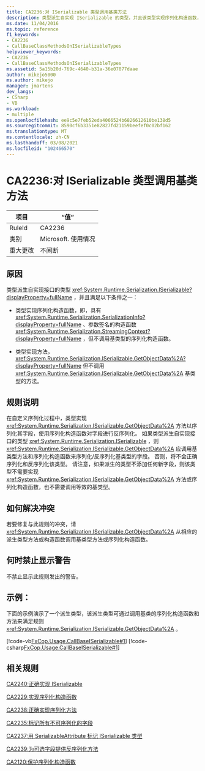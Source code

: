 ```yaml
---
title: CA2236:对 ISerializable 类型调用基类方法
description: 类型派生自实现 ISerializable 的类型，并且该类型实现序列化构造函数，但不调用基类型的序列化构造函数;或类型实现 GetObjectData，但不调用基类型的 GetObjectData 方法。
ms.date: 11/04/2016
ms.topic: reference
f1_keywords:
- CA2236
- CallBaseClassMethodsOnISerializableTypes
helpviewer_keywords:
- CA2236
- CallBaseClassMethodsOnISerializableTypes
ms.assetid: 5a15b20d-769c-4640-b31a-36e07077daae
author: mikejo5000
ms.author: mikejo
manager: jmartens
dev_langs:
- CSharp
- VB
ms.workload:
- multiple
ms.openlocfilehash: ee9c5e7feb52eda4066524b6826612610be138d5
ms.sourcegitcommit: 8590cf6b3351e82827fd21159beefef0c02bf162
ms.translationtype: MT
ms.contentlocale: zh-CN
ms.lasthandoff: 03/08/2021
ms.locfileid: "102466570"
---
```

# <a name="ca2236-call-base-class-methods-on-iserializable-types"></a>CA2236:对 ISerializable 类型调用基类方法

|项目|“值”|
|-|-|
|RuleId|CA2236|
|类别|Microsoft. 使用情况|
|重大更改|不间断|

## <a name="cause"></a>原因
类型派生自实现接口的类型 <xref:System.Runtime.Serialization.ISerializable?displayProperty=fullName> ，并且满足以下条件之一：

- 类型实现序列化构造函数，即，具有 <xref:System.Runtime.Serialization.SerializationInfo?displayProperty=fullName> 、参数签名的构造函数 <xref:System.Runtime.Serialization.StreamingContext?displayProperty=fullName> ，但不调用基类型的序列化构造函数。

- 类型实现方法， <xref:System.Runtime.Serialization.ISerializable.GetObjectData%2A?displayProperty=fullName> 但不调用 <xref:System.Runtime.Serialization.ISerializable.GetObjectData%2A> 基类型的方法。

## <a name="rule-description"></a>规则说明
在自定义序列化过程中，类型实现 <xref:System.Runtime.Serialization.ISerializable.GetObjectData%2A> 方法以序列化其字段，使用序列化构造函数对字段进行反序列化。 如果类型派生自实现接口的类型 <xref:System.Runtime.Serialization.ISerializable> ，则 <xref:System.Runtime.Serialization.ISerializable.GetObjectData%2A> 应调用基类型方法和序列化构造函数来序列化/反序列化基类型的字段。 否则，将不会正确序列化和反序列化该类型。 请注意，如果派生的类型不添加任何新字段，则该类型不需要实现 <xref:System.Runtime.Serialization.ISerializable.GetObjectData%2A> 方法或序列化构造函数，也不需要调用等效的基类型。

## <a name="how-to-fix-violations"></a>如何解决冲突
若要修复与此规则的冲突，请 <xref:System.Runtime.Serialization.ISerializable.GetObjectData%2A> 从相应的派生类型方法或构造函数调用基类型方法或序列化构造函数。

## <a name="when-to-suppress-warnings"></a>何时禁止显示警告
不禁止显示此规则发出的警告。

## <a name="example"></a>示例：
下面的示例演示了一个派生类型，该派生类型可通过调用基类的序列化构造函数和方法来满足规则 <xref:System.Runtime.Serialization.ISerializable.GetObjectData%2A> 。

[!code-vb[FxCop.Usage.CallBaseISerializable#1](../code-quality/codesnippet/VisualBasic/ca2236-call-base-class-methods-on-iserializable-types_1.vb)]
[!code-csharp[FxCop.Usage.CallBaseISerializable#1](../code-quality/codesnippet/CSharp/ca2236-call-base-class-methods-on-iserializable-types_1.cs)]

## <a name="related-rules"></a>相关规则
[CA2240:正确实现 ISerializable](../code-quality/ca2240.md)

[CA2229:实现序列化构造函数](/dotnet/fundamentals/code-analysis/quality-rules/ca2229)

[CA2238:正确实现序列化方法](../code-quality/ca2238.md)

[CA2235:标记所有不可序列化的字段](/dotnet/fundamentals/code-analysis/quality-rules/ca2235)

[CA2237:用 SerializableAttribute 标记 ISerializable 类型](/dotnet/fundamentals/code-analysis/quality-rules/ca2237)

[CA2239:为可选字段提供反序列化方法](../code-quality/ca2239.md)

[CA2120:保护序列化构造函数](../code-quality/ca2120.md)
